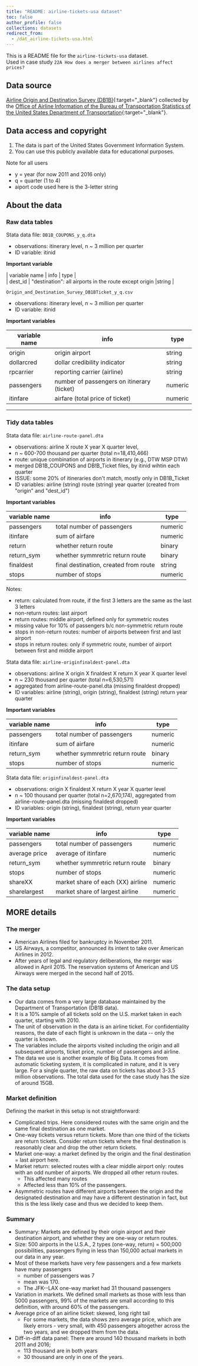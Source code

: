 ```yaml
---
title: "README: airline-tickets-usa dataset"
toc: false
author_profile: false
collections: datasets
redirect_from:
  - /dat_airline-tickets-usa.html
---
```



This is a  README file for the `airline-tickets-usa` dataset.   
Used in case study `22A How does a merger between airlines affect prices?`  

## Data source

[Airline Origin and Destination Survey (DB1B)](https://www.transtats.bts.gov/DatabaseInfo.asp?DB_ID=125){:target="_blank"}
collected by the [Office of Airline Information of the Bureau of Transportation Statistics of the United States Department of Transportation](https://www.bts.gov){:target="_blank"}.  


## Data access and copyright

1. The data is part of the United States Government Information System.
2. You can use this publicly available data for educational purposes.  

Note for all users
* y = year (for now 2011 and 2016 only)
* q = quarter (1 to 4)
* aiport code used here is the 3-letter string


## About the data

### Raw data tables

Stata data file: `DB1B_COUPONS_y_q.dta`  

* observations: itinerary level, n ~ 3 million per quarter
* ID variable: itinid  


**Important variable**  

 | variable name 	| info    	             | type   	    |  
 | dest_id | "destination": all airports in the route except origin  |string |  


`Origin_and_Destination_Survey_DB1BTicket_y_q.csv`
* observations: itinerary level, n ~ 3 million per quarter
* ID variable: itinid
 
 **Important variables**

 | variable name 	| info    	             | type   	    |
 |---------------	|---------------------	 |--------------|
 | origin | origin airport                   |    string  |  
 | dollarcred | dollar credibility indicator | string  |  
 | rpcarrier  | reporting carrier (airline)  | string  |  
 | passengers | number of passengers on itinerary (ticket) | numeric | 
 | itinfare  | airfare (total price of ticket)  |  numeric  |  




****************************************************************
### Tidy data tables
Stata data file: `airline-route-panel.dta`  
* observations: 	airline X route X year X quarter level, 
* n ~ 600-700 thousand per quarter (total n=18,410,466)
* route: unique combination of airports in itinerary (e.g., DTW MSP DTW)
* merged DB1B_COUPONS and DB!B_Ticket files, by itinid wihtin each quarter
* ISSUE: some 20% of itineraries don't match, mostly only in DB1B_Ticket  
* ID variables:	airline (string) route (string) year quarter (created from "origin" and "dest_id")  

 
 **Important variables**   

| variable name 	| info    	             | type   	    |
|---------------	|---------------------	 |--------------|
|  passengers  |  total number of passengers |  numeric  |
|  itinfare  | sum of airfare  |  numeric  |
|	return  |   whether return route  |  binary  |
|	return_sym  |   whether symmretric return route  |  binary |  
|	finaldest  | final destination, created from route  |  string  |  
|	stops    | number of stops  |  numeric  |  

Notes: 
* return: calculated from route, if the first 3 letters are the same as the last 3 letters  
* non-return routes: last airport  
* return routes: middle airport, defined only for symmetric routes  
* missing value for 10% of passengers b/c non-symmetric return route
* stops in non-return routes: number of airports between first and last airport  
* stops in return routes: only if symmetric route, number of airport between first and middle airport  


Stata data file: `airline-originfinaldest-panel.dta`   
* observations: 	airline X origin X finaldest X return X year X quarter level   
* n ~ 230 thousand per quarter (total n=6,530,571)  
* aggregated from airline-route-panel.dta (missing finaldest dropped)  
* ID variables:	airline (string), origin (string), finaldest (string) return year quarter  

 **Important variables**   

| variable name 	| info    	             | type   	    |
|---------------	|---------------------	 |--------------|  
| passengers  | total number of passengers  |  numeric  |  
| itinfare  | sum of airfare  |  numeric  |  
| return_sym  |  whether symmretric return route  |  binary  |  
|  stops | number of stops  |  numeric  |  


Stata data file: `originfinaldest-panel.dta`  
* observations: origin X finaldest X return X year X quarter level  
* n ~ 100 thousand per quarter (total n=2,670,174), aggregated from airline-route-panel.dta (missing finaldest dropped)  
* ID variables:	origin (string), finaldest (string), return year quarter  

 **Important variables**   
 
| variable name 	| info    	             | type   	    |
|---------------	|---------------------	 |--------------|  
|  passengers  | total number of passengers  |  numeric  |  
|  average price  | average of itinfare  |  numeric  |  
|	return_sym  | whether symmretric return route  |  binary  |  
|	stops  | number of stops  | numeric  |  
|	shareXX |  market share of each (XX) airline  |  numeric  |  
|	sharelargest  | market share of largest airline  |  numeric |  



## MORE details

### The merger
   
* American Airlines filed for bankruptcy in November 2011. 
* US Airways, a competitor, announced its intent to take over American Airlines in 2012. 
* After years of legal and regulatory deliberations, the merger was allowed in April 2015. The reservation systems of American and US Airways were merged in the second half of 2015. 


### The data setup

* Our data comes from a very large database maintained by the Department of Transportation (DB1B data). 
* It is a 10\% sample of all tickets sold on the U.S. market taken in each quarter, starting with 2010. 
* The unit of observation in the data is an airline ticket. For confidentiality reasons, the date of each flight is unknown in the data -- only the quarter is known. 
* The variables include the airports visited including the origin and all subsequent airports, ticket price, number of passengers and airline. 
* The data we use is another example of Big Data. It comes from automatic ticketing system, it is complicated in nature, and it is very large. For a single quarter, the raw data on tickets has about 3-3.5 million observations. The total data used for the case study has the size of around 15GB. 



### Market definition

Defining the market in this setup is not straightforward:  
* Complicated trips.  Here considered routes with the same origin and the same final destination as one market.
* One-way tickets versus return tickets. More than one third of the tickets are return tickets. Consider return tickets where the final destination is reasonably clear and drop the other return tickets.
* Market one-way: a market defined by the origin and the final destination =  last airport here. 
* Market return: selected routes with a clear middle airport only: routes with an odd number of airports. We dropped all other return routes. 
	* This affected many routes 
	* Affected less than 10\% of the passengers. 
* Asymmetric routes have different airports between the origin and the designated destination and may have a different destination in fact, but this is the less likely case and thus we decided to keep them.

### Summary

* Summary: Markets are defined by their origin airport and their destination airport, and whether they are one-way or return routes. 
* Size: 500 airports in the U.S.A., 2 types (one-way, return) = 500,000 possibilities, passengers flying in less than 150,000 actual markets in our data in any year. 
* Most of these markets have very few passengers and a few markets have many passengers
	* number of passengers was 7 
	* mean was 170. 
	* The JFK--LAX one-way market had 31 thousand passengers 
* Variation in markets. We defined small markets as those with less than 5000 passengers, 99\% of the markets are small according to this definition, with around 60\% of the passengers.
* Average price of an airline ticket: skewed, long right tail 
	* For some markets, the data shows zero average price, which are likely errors - very small, with 450 passengers altogether across the two years, and we dropped them from the data.
* Diff-in-diff data  panel: There are around 140 thousand markets in both 2011 and 2016; 
	* 113 thousand are in both years 
	* 30 thousand are only in one of the years.


